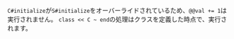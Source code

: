 `C#initialize`が`S#initialize`をオーバーライドされているため、`@@val += 1`は実行されません。
`class << C ~ end`の処理はクラスを定義した時点で、実行されます。
